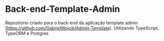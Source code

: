 # Back-end-Template-Admin
Repositório criado para o back-end da aplicação template admin (https://github.com/GabrielWojcik/Admin-Template). 
Utilizando TypeScript, TypeORM e Postgres
